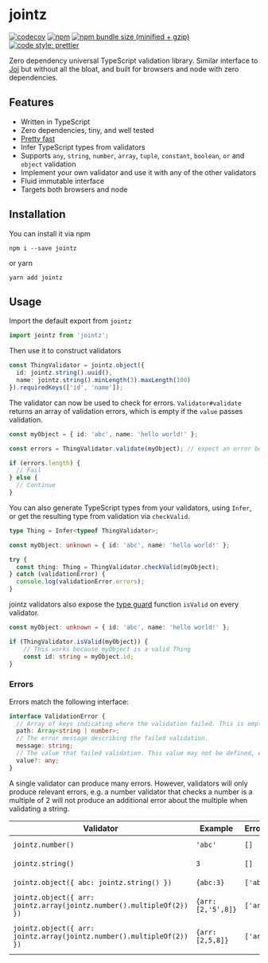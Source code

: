 # jointz
[![codecov](https://codecov.io/gh/moodysalem/jointz/branch/master/graph/badge.svg)](https://codecov.io/gh/moodysalem/jointz)
[![npm](https://img.shields.io/npm/v/jointz.svg)](https://www.npmjs.com/package/jointz)
[![npm bundle size (minified + gzip)](https://img.shields.io/bundlephobia/minzip/jointz.svg)](https://bundlephobia.com/result?p=jointz)
[![code style: prettier](https://img.shields.io/badge/code_style-prettier-ff69b4.svg?style=flat-square)](https://github.com/prettier/prettier)


Zero dependency universal TypeScript validation library. Similar interface to [Joi](https://github.com/hapijs/joi) but without all the bloat, and built for browsers and node with zero dependencies.

## Features

- Written in TypeScript
- Zero dependencies, tiny, and well tested
- [Pretty fast](https://github.com/moltar/typescript-runtime-type-benchmarks#data-type-checks-sans-ts-json-validator)
- Infer TypeScript types from validators
- Supports `any`, `string`, `number`, `array`, `tuple`, `constant`, `boolean`, `or` and `object` validation
- Implement your own validator and use it with any of the other validators
- Fluid immutable interface
- Targets both browsers and node

## Installation

You can install it via npm

```
npm i --save jointz
```

or yarn

```
yarn add jointz
```

## Usage

Import the default export from `jointz`

```typescript
import jointz from 'jointz';
``` 

Then use it to construct validators

```typescript
const ThingValidator = jointz.object({
  id: jointz.string().uuid(),
  name: jointz.string().minLength(3).maxLength(100)
}).requiredKeys(['id', 'name']);
```

The validator can now be used to check for errors.
`Validator#validate` returns an array of validation errors,
which is empty if the `value` passes validation. 

```typescript
const myObject = { id: 'abc', name: 'hello world!' };

const errors = ThingValidator.validate(myObject); // expect an error because id is not a uuid

if (errors.length) {
  // Fail
} else {
  // Continue
}
```

You can also generate TypeScript types from your validators, using `Infer`, or get the resulting type
from validation via `checkValid`. 

```typescript
type Thing = Infer<typeof ThingValidator>;

const myObject: unknown = { id: 'abc', name: 'hello world!' };

try {
  const thing: Thing = ThingValidator.checkValid(myObject);
} catch (validationError) {
  console.log(validationError.errors);
}
```

jointz validators also expose the [type guard](https://www.typescriptlang.org/docs/handbook/advanced-types.html#type-guards-and-type-assertions)
function `isValid` on every validator.
 
```typescript
const myObject: unknown = { id: 'abc', name: 'hello world!' };

if (ThingValidator.isValid(myObject)) {
    // This works because myObject is a valid Thing
    const id: string = myObject.id;
}
```

### Errors

Errors match the following interface:

```typescript
interface ValidationError {
  // Array of keys indicating where the validation failed. This is empty if top level validation failed.
  path: Array<string | number>;
  // The error message describing the failed validation.
  message: string;
  // The value that failed validation. This value may not be defined, e.g. in the case of missing required keys.
  value?: any;
}
```

A single validator can produce many errors. However, validators will only produce relevant errors, e.g. a number validator that checks a number is a multiple of 2 will not produce an additional error about the multiple when validating a string.

| Validator                                                             | Example           | Error.path  | Error.message                      | Error.value |
|-----------------------------------------------------------------------|-------------------|-------------|------------------------------------|-------------|
| `jointz.number()`                                                     | `'abc'`           | `[]`        | `'must be a number'`               | `'abc'`     |
| `jointz.string()`                                                     | `3`               | `[]`        | `'must be a string'`               | `3`         |
| `jointz.object({ abc: jointz.string() })`                             | `{abc:3}`         | `['abc']`   | `'must be a string'`               | `3`         |
| `jointz.object({ arr: jointz.array(jointz.number().multipleOf(2)) })` | `{arr:[2,'5',8]}` | `['arr',1]` | `'must be a number'`               | `'5'`       |
| `jointz.object({ arr: jointz.array(jointz.number().multipleOf(2)) })` | `{arr:[2,5,8]}`   | `['arr',1]` | `'number was not a multiple of 2'` | `5`         |

